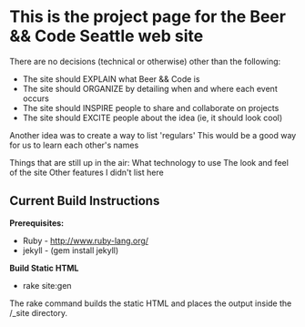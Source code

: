 This is the project page for the Beer && Code Seattle web site
=============================

There are no decisions (technical or otherwise) other than the following:

* The site should EXPLAIN what Beer && Code is
* The site should ORGANIZE by detailing when and where each event occurs
* The site should INSPIRE people to share and collaborate on projects
* The site should EXCITE people about the idea (ie, it should look cool)

Another idea was to create a way to list 'regulars'
  This would be a good way for us to learn each other's names
  
Things that are still up in the air:
  What technology to use
  The look and feel of the site
  Other features I didn't list here

## Current Build Instructions
**Prerequisites:** 
* Ruby - http://www.ruby-lang.org/
* jekyll - (gem install jekyll)

**Build Static HTML**
* rake site:gen

The rake command builds the static HTML and places the output inside the /_site directory.
